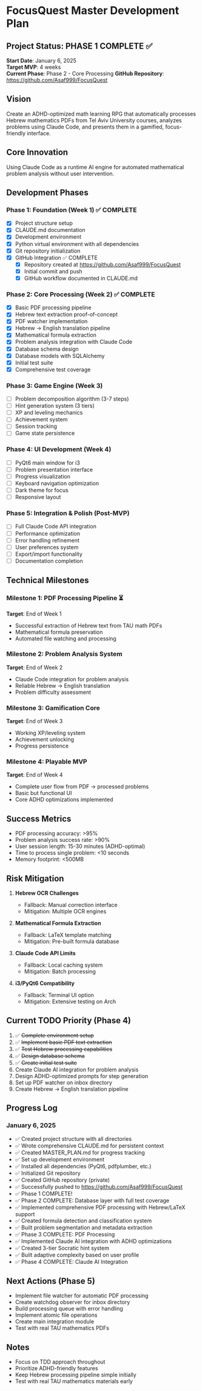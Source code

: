 # FocusQuest Master Development Plan

## Project Status: PHASE 1 COMPLETE ✅
**Start Date**: January 6, 2025  
**Target MVP**: 4 weeks  
**Current Phase**: Phase 2 - Core Processing
**GitHub Repository**: https://github.com/Asaf999/FocusQuest

## Vision
Create an ADHD-optimized math learning RPG that automatically processes Hebrew mathematics PDFs from Tel Aviv University courses, analyzes problems using Claude Code, and presents them in a gamified, focus-friendly interface.

## Core Innovation
Using Claude Code as a runtime AI engine for automated mathematical problem analysis without user intervention.

## Development Phases

### Phase 1: Foundation (Week 1) ✅ COMPLETE
- [x] Project structure setup
- [x] CLAUDE.md documentation
- [x] Development environment
- [x] Python virtual environment with all dependencies
- [x] Git repository initialization
- [x] GitHub Integration ✅ COMPLETE
  - [x] Repository created at https://github.com/Asaf999/FocusQuest
  - [x] Initial commit and push
  - [x] GitHub workflow documented in CLAUDE.md

### Phase 2: Core Processing (Week 2) ✅ COMPLETE
- [x] Basic PDF processing pipeline
- [x] Hebrew text extraction proof-of-concept
- [x] PDF watcher implementation
- [x] Hebrew → English translation pipeline
- [x] Mathematical formula extraction
- [x] Problem analysis integration with Claude Code
- [x] Database schema design
- [x] Database models with SQLAlchemy
- [x] Initial test suite
- [x] Comprehensive test coverage

### Phase 3: Game Engine (Week 3)
- [ ] Problem decomposition algorithm (3-7 steps)
- [ ] Hint generation system (3 tiers)
- [ ] XP and leveling mechanics
- [ ] Achievement system
- [ ] Session tracking
- [ ] Game state persistence

### Phase 4: UI Development (Week 4)
- [ ] PyQt6 main window for i3
- [ ] Problem presentation interface
- [ ] Progress visualization
- [ ] Keyboard navigation optimization
- [ ] Dark theme for focus
- [ ] Responsive layout

### Phase 5: Integration & Polish (Post-MVP)
- [ ] Full Claude Code API integration
- [ ] Performance optimization
- [ ] Error handling refinement
- [ ] User preferences system
- [ ] Export/import functionality
- [ ] Documentation completion

## Technical Milestones

### Milestone 1: PDF Processing Pipeline ⏳
**Target**: End of Week 1
- Successful extraction of Hebrew text from TAU math PDFs
- Mathematical formula preservation
- Automated file watching and processing

### Milestone 2: Problem Analysis System
**Target**: End of Week 2
- Claude Code integration for problem analysis
- Reliable Hebrew → English translation
- Problem difficulty assessment

### Milestone 3: Gamification Core
**Target**: End of Week 3
- Working XP/leveling system
- Achievement unlocking
- Progress persistence

### Milestone 4: Playable MVP
**Target**: End of Week 4
- Complete user flow from PDF → processed problems
- Basic but functional UI
- Core ADHD optimizations implemented

## Success Metrics
- PDF processing accuracy: >95%
- Problem analysis success rate: >90%
- User session length: 15-30 minutes (ADHD-optimal)
- Time to process single problem: <10 seconds
- Memory footprint: <500MB

## Risk Mitigation
1. **Hebrew OCR Challenges**
   - Fallback: Manual correction interface
   - Mitigation: Multiple OCR engines

2. **Mathematical Formula Extraction**
   - Fallback: LaTeX template matching
   - Mitigation: Pre-built formula database

3. **Claude Code API Limits**
   - Fallback: Local caching system
   - Mitigation: Batch processing

4. **i3/PyQt6 Compatibility**
   - Fallback: Terminal UI option
   - Mitigation: Extensive testing on Arch

## Current TODO Priority (Phase 4)
1. ✅ ~~Complete environment setup~~
2. ✅ ~~Implement basic PDF text extraction~~
3. ✅ ~~Test Hebrew processing capabilities~~
4. ✅ ~~Design database schema~~
5. ✅ ~~Create initial test suite~~
6. Create Claude AI integration for problem analysis
7. Design ADHD-optimized prompts for step generation
8. Set up PDF watcher on inbox directory
9. Create Hebrew → English translation pipeline

## Progress Log

### January 6, 2025
- ✅ Created project structure with all directories
- ✅ Wrote comprehensive CLAUDE.md for persistent context
- ✅ Created MASTER_PLAN.md for progress tracking
- ✅ Set up development environment
- ✅ Installed all dependencies (PyQt6, pdfplumber, etc.)
- ✅ Initialized Git repository
- ✅ Created GitHub repository (private)
- ✅ Successfully pushed to https://github.com/Asaf999/FocusQuest
- ✅ Phase 1 COMPLETE!
- ✅ Phase 2 COMPLETE: Database layer with full test coverage
- ✅ Implemented comprehensive PDF processing with Hebrew/LaTeX support
- ✅ Created formula detection and classification system
- ✅ Built problem segmentation and metadata extraction
- ✅ Phase 3 COMPLETE: PDF Processing
- ✅ Implemented Claude AI integration with ADHD optimizations
- ✅ Created 3-tier Socratic hint system
- ✅ Built adaptive complexity based on user profile
- ✅ Phase 4 COMPLETE: Claude AI Integration

## Next Actions (Phase 5)
- Implement file watcher for automatic PDF processing
- Create watchdog observer for inbox directory
- Build processing queue with error handling
- Implement atomic file operations
- Create main integration module
- Test with real TAU mathematics PDFs

## Notes
- Focus on TDD approach throughout
- Prioritize ADHD-friendly features
- Keep Hebrew processing pipeline simple initially
- Test with real TAU mathematics materials early